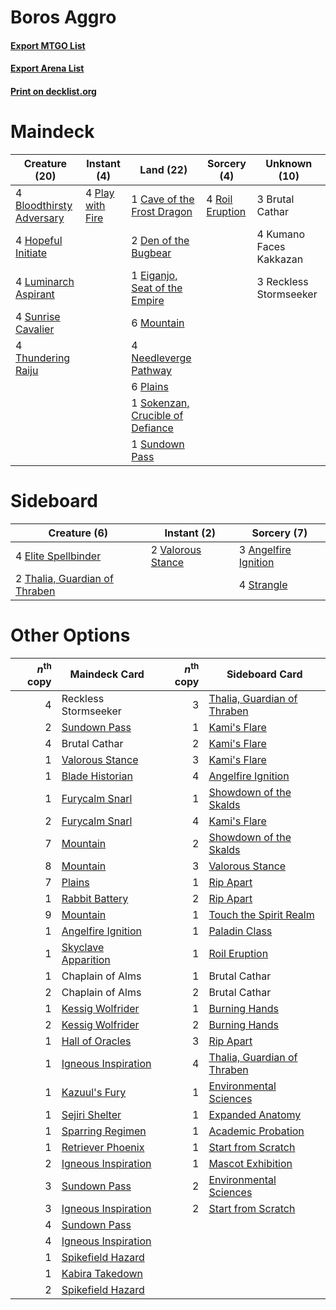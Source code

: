 # Boros Aggro

#### [Export MTGO List](../collection/Boros%20Aggro/Boros%20Aggro.txt)
#### [Export Arena List](../collection/Boros%20Aggro/Boros%20Aggro_arena.txt)
#### [Print on decklist.org](http://decklist.org/?deckmain=4%09Bloodthirsty%20Adversary%0A3%09Brutal%20Cathar%0A1%09Cave%20of%20the%20Frost%20Dragon%0A2%09Den%20of%20the%20Bugbear%0A1%09Eiganjo,%20Seat%20of%20the%20Empire%0A4%09Hopeful%20Initiate%0A4%09Kumano%20Faces%20Kakkazan%0A4%09Luminarch%20Aspirant%0A6%09Mountain%0A4%09Needleverge%20Pathway%0A6%09Plains%0A4%09Play%20with%20Fire%0A3%09Reckless%20Stormseeker%0A4%09Roil%20Eruption%0A1%09Sokenzan,%20Crucible%20of%20Defiance%0A1%09Sundown%20Pass%0A4%09Sunrise%20Cavalier%0A4%09Thundering%20Raiju&deckside=3%09Angelfire%20Ignition%0A4%09Elite%20Spellbinder%0A4%09Strangle%0A2%09Thalia,%20Guardian%20of%20Thraben%0A2%09Valorous%20Stance)
# Maindeck

|                                           Creature (20)                                           |                                        Instant (4)                                        |                                                 Land (22)                                                 |                                       Sorcery (4)                                        |     Unknown (10)      |
|---------------------------------------------------------------------------------------------------|-------------------------------------------------------------------------------------------|-----------------------------------------------------------------------------------------------------------|------------------------------------------------------------------------------------------|-----------------------|
|4 [Bloodthirsty Adversary](http://gatherer.wizards.com/Pages/Card/Details.aspx?multiverseid=534905)|4 [Play with Fire](http://gatherer.wizards.com/Pages/Card/Details.aspx?multiverseid=534933)|1 [Cave of the Frost Dragon](http://gatherer.wizards.com/Pages/Card/Details.aspx?multiverseid=527540)      |4 [Roil Eruption](http://gatherer.wizards.com/Pages/Card/Details.aspx?multiverseid=491796)|3 Brutal Cathar        |
|4 [Hopeful Initiate](http://gatherer.wizards.com/Pages/Card/Details.aspx?multiverseid=540850)      |                                                                                           |2 [Den of the Bugbear](http://gatherer.wizards.com/Pages/Card/Details.aspx?multiverseid=527541)            |                                                                                          |4 Kumano Faces Kakkazan|
|4 [Luminarch Aspirant](http://gatherer.wizards.com/Pages/Card/Details.aspx?multiverseid=491647)    |                                                                                           |1 [Eiganjo, Seat of the Empire](http://gatherer.wizards.com/Pages/Card/Details.aspx?multiverseid=548581)   |                                                                                          |3 Reckless Stormseeker |
|4 [Sunrise Cavalier](http://gatherer.wizards.com/Pages/Card/Details.aspx?multiverseid=535040)      |                                                                                           |6 [Mountain](http://gatherer.wizards.com/Pages/Card/Details.aspx?multiverseid=439859)                      |                                                                                          |                       |
|4 [Thundering Raiju](http://gatherer.wizards.com/Pages/Card/Details.aspx?multiverseid=548471)      |                                                                                           |4 [Needleverge Pathway](http://gatherer.wizards.com/Pages/Card/Details.aspx?multiverseid=491918)           |                                                                                          |                       |
|                                                                                                   |                                                                                           |6 [Plains](http://gatherer.wizards.com/Pages/Card/Details.aspx?multiverseid=439856)                        |                                                                                          |                       |
|                                                                                                   |                                                                                           |1 [Sokenzan, Crucible of Defiance](http://gatherer.wizards.com/Pages/Card/Details.aspx?multiverseid=548589)|                                                                                          |                       |
|                                                                                                   |                                                                                           |1 [Sundown Pass](http://gatherer.wizards.com/Pages/Card/Details.aspx?multiverseid=541142)                  |                                                                                          |                       |


# Sideboard

|                                              Creature (6)                                              |                                        Instant (2)                                         |                                          Sorcery (7)                                          |
|--------------------------------------------------------------------------------------------------------|--------------------------------------------------------------------------------------------|-----------------------------------------------------------------------------------------------|
|4 [Elite Spellbinder](http://gatherer.wizards.com/Pages/Card/Details.aspx?multiverseid=513494)          |2 [Valorous Stance](http://gatherer.wizards.com/Pages/Card/Details.aspx?multiverseid=391950)|3 [Angelfire Ignition](http://gatherer.wizards.com/Pages/Card/Details.aspx?multiverseid=535000)|
|2 [Thalia, Guardian of Thraben](http://gatherer.wizards.com/Pages/Card/Details.aspx?multiverseid=442025)|                                                                                            |4 [Strangle](http://gatherer.wizards.com/Pages/Card/Details.aspx?multiverseid=555326)          |


# Other Options

|*n*<sup>th</sup> copy|                                        Maindeck Card                                         |*n*<sup>th</sup> copy|                                            Sideboard Card                                            |
|--------------------:|----------------------------------------------------------------------------------------------|--------------------:|------------------------------------------------------------------------------------------------------|
|                    4|Reckless Stormseeker                                                                          |                    3|[Thalia, Guardian of Thraben](http://gatherer.wizards.com/Pages/Card/Details.aspx?multiverseid=442025)|
|                    2|[Sundown Pass](http://gatherer.wizards.com/Pages/Card/Details.aspx?multiverseid=541142)       |                    1|[Kami's Flare](http://gatherer.wizards.com/Pages/Card/Details.aspx?multiverseid=548453)               |
|                    4|Brutal Cathar                                                                                 |                    2|[Kami's Flare](http://gatherer.wizards.com/Pages/Card/Details.aspx?multiverseid=548453)               |
|                    1|[Valorous Stance](http://gatherer.wizards.com/Pages/Card/Details.aspx?multiverseid=391950)    |                    3|[Kami's Flare](http://gatherer.wizards.com/Pages/Card/Details.aspx?multiverseid=548453)               |
|                    1|[Blade Historian](http://gatherer.wizards.com/Pages/Card/Details.aspx?multiverseid=513657)    |                    4|[Angelfire Ignition](http://gatherer.wizards.com/Pages/Card/Details.aspx?multiverseid=535000)         |
|                    1|[Furycalm Snarl](http://gatherer.wizards.com/Pages/Card/Details.aspx?multiverseid=513758)     |                    1|[Showdown of the Skalds](http://gatherer.wizards.com/Pages/Card/Details.aspx?multiverseid=503845)     |
|                    2|[Furycalm Snarl](http://gatherer.wizards.com/Pages/Card/Details.aspx?multiverseid=513758)     |                    4|[Kami's Flare](http://gatherer.wizards.com/Pages/Card/Details.aspx?multiverseid=548453)               |
|                    7|[Mountain](http://gatherer.wizards.com/Pages/Card/Details.aspx?multiverseid=439859)           |                    2|[Showdown of the Skalds](http://gatherer.wizards.com/Pages/Card/Details.aspx?multiverseid=503845)     |
|                    8|[Mountain](http://gatherer.wizards.com/Pages/Card/Details.aspx?multiverseid=439859)           |                    3|[Valorous Stance](http://gatherer.wizards.com/Pages/Card/Details.aspx?multiverseid=391950)            |
|                    7|[Plains](http://gatherer.wizards.com/Pages/Card/Details.aspx?multiverseid=439856)             |                    1|[Rip Apart](http://gatherer.wizards.com/Pages/Card/Details.aspx?multiverseid=513717)                  |
|                    1|[Rabbit Battery](http://gatherer.wizards.com/Pages/Card/Details.aspx?multiverseid=548461)     |                    2|[Rip Apart](http://gatherer.wizards.com/Pages/Card/Details.aspx?multiverseid=513717)                  |
|                    9|[Mountain](http://gatherer.wizards.com/Pages/Card/Details.aspx?multiverseid=439859)           |                    1|[Touch the Spirit Realm](http://gatherer.wizards.com/Pages/Card/Details.aspx?multiverseid=548335)     |
|                    1|[Angelfire Ignition](http://gatherer.wizards.com/Pages/Card/Details.aspx?multiverseid=535000) |                    1|[Paladin Class](http://gatherer.wizards.com/Pages/Card/Details.aspx?multiverseid=527316)              |
|                    1|[Skyclave Apparition](http://gatherer.wizards.com/Pages/Card/Details.aspx?multiverseid=495603)|                    1|[Roil Eruption](http://gatherer.wizards.com/Pages/Card/Details.aspx?multiverseid=491796)              |
|                    1|Chaplain of Alms                                                                              |                    1|Brutal Cathar                                                                                         |
|                    2|Chaplain of Alms                                                                              |                    2|Brutal Cathar                                                                                         |
|                    1|[Kessig Wolfrider](http://gatherer.wizards.com/Pages/Card/Details.aspx?multiverseid=541022)   |                    1|[Burning Hands](http://gatherer.wizards.com/Pages/Card/Details.aspx?multiverseid=527422)              |
|                    2|[Kessig Wolfrider](http://gatherer.wizards.com/Pages/Card/Details.aspx?multiverseid=541022)   |                    2|[Burning Hands](http://gatherer.wizards.com/Pages/Card/Details.aspx?multiverseid=527422)              |
|                    1|[Hall of Oracles](http://gatherer.wizards.com/Pages/Card/Details.aspx?multiverseid=513759)    |                    3|[Rip Apart](http://gatherer.wizards.com/Pages/Card/Details.aspx?multiverseid=513717)                  |
|                    1|[Igneous Inspiration](http://gatherer.wizards.com/Pages/Card/Details.aspx?multiverseid=513584)|                    4|[Thalia, Guardian of Thraben](http://gatherer.wizards.com/Pages/Card/Details.aspx?multiverseid=442025)|
|                    1|[Kazuul's Fury](http://gatherer.wizards.com/Pages/Card/Details.aspx?multiverseid=491786)      |                    1|[Environmental Sciences](http://gatherer.wizards.com/Pages/Card/Details.aspx?multiverseid=513477)     |
|                    1|[Sejiri Shelter](http://gatherer.wizards.com/Pages/Card/Details.aspx?multiverseid=491662)     |                    1|[Expanded Anatomy](http://gatherer.wizards.com/Pages/Card/Details.aspx?multiverseid=513478)           |
|                    1|[Sparring Regimen](http://gatherer.wizards.com/Pages/Card/Details.aspx?multiverseid=513506)   |                    1|[Academic Probation](http://gatherer.wizards.com/Pages/Card/Details.aspx?multiverseid=513484)         |
|                    1|[Retriever Phoenix](http://gatherer.wizards.com/Pages/Card/Details.aspx?multiverseid=513590)  |                    1|[Start from Scratch](http://gatherer.wizards.com/Pages/Card/Details.aspx?multiverseid=513591)         |
|                    2|[Igneous Inspiration](http://gatherer.wizards.com/Pages/Card/Details.aspx?multiverseid=513584)|                    1|[Mascot Exhibition](http://gatherer.wizards.com/Pages/Card/Details.aspx?multiverseid=513481)          |
|                    3|[Sundown Pass](http://gatherer.wizards.com/Pages/Card/Details.aspx?multiverseid=541142)       |                    2|[Environmental Sciences](http://gatherer.wizards.com/Pages/Card/Details.aspx?multiverseid=513477)     |
|                    3|[Igneous Inspiration](http://gatherer.wizards.com/Pages/Card/Details.aspx?multiverseid=513584)|                    2|[Start from Scratch](http://gatherer.wizards.com/Pages/Card/Details.aspx?multiverseid=513591)         |
|                    4|[Sundown Pass](http://gatherer.wizards.com/Pages/Card/Details.aspx?multiverseid=541142)       |                     |                                                                                                      |
|                    4|[Igneous Inspiration](http://gatherer.wizards.com/Pages/Card/Details.aspx?multiverseid=513584)|                     |                                                                                                      |
|                    1|[Spikefield Hazard](http://gatherer.wizards.com/Pages/Card/Details.aspx?multiverseid=491809)  |                     |                                                                                                      |
|                    1|[Kabira Takedown](http://gatherer.wizards.com/Pages/Card/Details.aspx?multiverseid=491641)    |                     |                                                                                                      |
|                    2|[Spikefield Hazard](http://gatherer.wizards.com/Pages/Card/Details.aspx?multiverseid=491809)  |                     |                                                                                                      |

